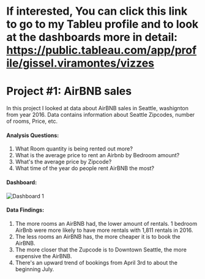 # If interested, You can click this link to go to my Tableu profile and to look at the dashboards more in detail: https://public.tableau.com/app/profile/gissel.viramontes/vizzes

# Project #1: AirBNB sales
  In this project I looked at data about AirBNB sales in Seattle, washignton from year 2016. Data contains information about Seattle Zipcodes, number of rooms, Price, etc. 

#### Analysis Questions:
  1. What Room quantity is being rented out more?
  2. What is the average price to rent an Airbnb by Bedroom amount?
  3. What's the average price by Zipcode?
  4. What time of the year do people rent AirBNB the most?
#### Dashboard: 
![Dashboard 1](https://github.com/gigimontes/Tableau-Projects/assets/143570053/fba9e4a3-a577-4a05-97d3-66115f15a802)

#### Data Findings:
  1. The more rooms an AirBNB had, the lower amount of rentals. 1 bedroom AirBnb were more likely to have more rentals with 1,811 rentals in 2016.
  2. The less rooms an AirBNB has, the more cheaper it is to book the AirBNB.
  3. The more closer that the Zupcode is to Downtown Seattle, the more expensive the AirBNB.
  4. There's an upward trend of bookings from April 3rd to about the beginning July. 






